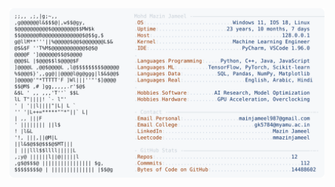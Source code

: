 <picture>
  <source srcset="https://raw.githubusercontent.com/mmazinjameel/mmazinjameel/main/dark_mode.svg?v=1757664825" media="(prefers-color-scheme: dark)">
  <img src="https://raw.githubusercontent.com/mmazinjameel/mmazinjameel/main/light_mode.svg?v=1757664825">
</picture>
